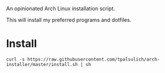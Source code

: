 An opinionated Arch Linux installation script.

This will install my preferred programs and dotfiles.

# Install
`curl -s https://raw.githubusercontent.com/tpalsulich/arch-installer/master/install.sh | sh`
